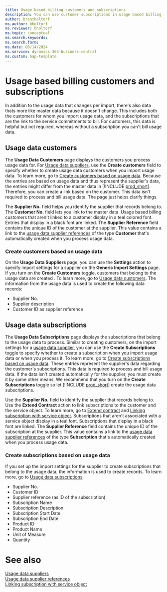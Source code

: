 ```yaml
---
title: Usage based billing customers and subscriptions 
description: You can use customer subscriptions in usage based billing.
author: brentholtorf
ms.author: bholtorf
ms.reviewer: bholtorf
ms.topic: conceptual
ms.search.keywords: 
ms.search.form: 
ms.date: 08/14/2024
ms.service: dynamics-365-business-central
ms.custom: bap-template
---
```


# Usage based billing customers and subscriptions

In addition to the usage data that changes per import, there's also data thats more like master data because it doesn't change. This includes both the customers for whom you import usage data, and the subscriptions that are the link to the service commitments to bill. For customers, this data is helpful but not required, whereas without a subscription you can't bill usage data.

<!--Not really sure what this para is saying.-->

## Usage data customers

The **Usage Data Customers** page displays the customers you process usage data for. For [Usage data suppliers](suppliers.md), use the **Create customers** field to specify whether to create usage data customers when you import usage data. To learn more, go to [Create customers based on usage data](#create-customers-based-on-usage-data). Because the entries are based on usage data and thus represent the supplier's data, the entries might differ from the master data in [!INCLUDE [prod_short](../../includes/prod_short.md)]. Therefore, you can create a link based on the customer. This data isn't required to process and bill usage data. The page just helps clarify things.

The **Supplier No.** field helps you identify the supplier that records belong to. The **Customer No.** field lets you link to the master data. Usage based billing customers that aren't linked to a customer display in a teal colored font. Entries that display in a black font are linked. The **Supplier Reference** field contains the unique ID of the customer at the supplier. This value contains a link to the [usage data supplier references](references.md) of the type **Customer** that's automatically created when you process usage data.

### Create customers based on usage data

On the **Usage Data Suppliers** page, you can use the **Settings** action to specify import settings for a supplier on the **Generic Import Settings** page. If you turn on the **Create Customers** toggle, customers that belong to the usage data are created <!--when? when you import data?-->. To learn more, go to [Usage data customers](#usage-data-customers). The information from the usage data is used to create the following data records:

* Supplier No.
* Supplier description
* Customer ID as supplier reference

## Usage data subscriptions

The **Usage Data Subscriptions** page displays the subscriptions that belong to the usage data to process. Similar to creating customers, on the import settings for a [usage data supplier](suppliers.md), you can use the **Create Subscriptions** toggle to specify whether to create a subscription when you import usage data or when you process it. To learn more, go to [Create subscriptions based on usage data](#create-subscriptions-based-on-usage-data). These entries represent the supplier's data regarding the customer's subscriptions. This data is required to process and bill usage data. If the data isn't created automatically for the supplier, you must create it by some other means. We recommend that you turn on the **Create Subscriptions** toggle so let [!INCLUDE [prod_short](../../includes/prod_short.md)] create the usage data subscriptions.

Use the **Supplier No.** field to identify the supplier that records belong to. Use the **Extend Contract** action to link subscriptions to the customer and the service object. To learn more, go to [Extend contract](../processing-usage-data/extend-contract.md) and [Linking subscription with service object](../processing-usage-data/connect-subscription-service-object.md). Subscriptions that aren't associated with a service object display in a teal font. Subscriptions that display in a black font are linked. The **Supplier Reference** field contains the unique ID of the subscription at the supplier. This value contains a link to the [usage data supplier references](references.md) of the type **Subscription** that's automatically created when you process usage data.

### Create subscriptions based on usage data

If you set up the import settings for the supplier to create subscriptions that belong to the usage data, the information is used to create records. To learn more, go to [Usage data subscriptions](#usage-data-subscriptions).

* Supplier No.
* Customer ID
* Supplier reference (as ID of the subscription)
* Subscription Name
* Subscription Description
* Subscription Start Date
* Subscription End Date
* Product ID
* Product Name
* Unit of Measure
* Quantity

# See also

[Usage data suppliers](suppliers.md)  
[Usage data supplier references](references.md)  
[Linking subscription with service object](../processing-usage-data/connect-subscription-service-object.md)  